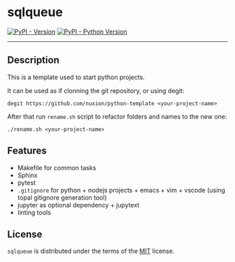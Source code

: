 # sqlqueue

[![PyPI - Version](https://img.shields.io/pypi/v/sqlqueue.svg)](https://pypi.org/project/sqlqueue)
[![PyPI - Python Version](https://img.shields.io/pypi/pyversions/sqlqueue.svg)](https://pypi.org/project/sqlqueue)

-----

## Description

This is a template used to start python projects. 

It can be used as if clonning the git repository, or using degit:

```console
degit https://github.com/nuxion/python-template <your-project-name>
```

After that run `rename.sh` script to refactor folders and names to the new one:

```console
./rename.sh <your-project-name>
```

## Features

- Makefile for common tasks
- Sphinx 
- pytest
- `.gitignore` for python + nodejs projects + emacs + vim + vscode (using topal gitignore generation tool)
- jupyter as optional dependency + jupytext
- linting tools

## License

`sqlqueue` is distributed under the terms of the [MIT](https://spdx.org/licenses/MIT.html) license.
